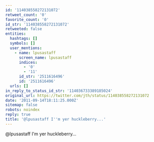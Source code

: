 ```yaml
---
id: '114038558272131072'
retweet_count: '0'
favorite_count: '0'
id_str: '114038558272131072'
retweeted: false
entities:
  hashtags: []
  symbols: []
  user_mentions:
    - name: lpusastaff
      screen_name: lpusastaff
      indices:
        - '0'
        - '11'
      id_str: '2511616496'
      id: '2511616496'
  urls: []
in_reply_to_status_id_str: '114036733389185024'
original_url: https://twitter.com/jth/status/114038558272131072
date: '2011-09-14T18:11:25.000Z'
sitemap: false
robots: noindex
reply: true
title: '@lpusastaff I''m yer huckleberry...'
---
```


@lpusastaff I'm yer huckleberry...